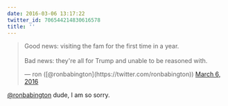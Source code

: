 ```yaml
---
date: 2016-03-06 13:17:22
twitter_id: 706544214830616578
title: ''
---
```


<blockquote class="twitter-tweet"><p lang="en" dir="ltr">Good news: visiting the fam for the first time in a year. <br><br>Bad news: they&#39;re all for Trump and unable to be reasoned with.</p>&mdash; ron ([@ronbabington](https://twitter.com/ronbabington)) <a href="https://twitter.com/ronbabington/status/706528613882003457?ref_src=twsrc%5Etfw">March 6, 2016</a></blockquote>
<script async src="https://platform.twitter.com/widgets.js" charset="utf-8"></script>

[@ronbabington](https://twitter.com/ronbabington) dude, I am so sorry.
